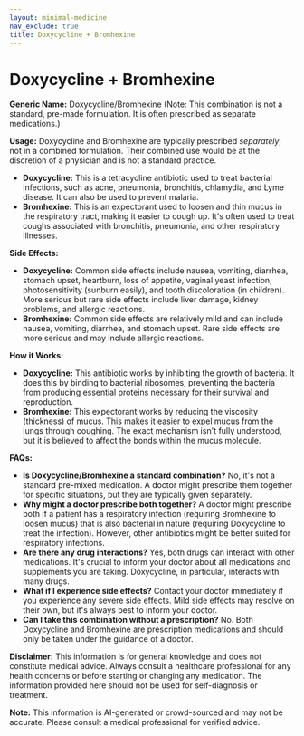 ```yaml
---
layout: minimal-medicine
nav_exclude: true
title: Doxycycline + Bromhexine
---
```


# Doxycycline + Bromhexine

**Generic Name:** Doxycycline/Bromhexine (Note: This combination is not a standard, pre-made formulation.  It is often prescribed as separate medications.)

**Usage:**  Doxycycline and Bromhexine are typically prescribed *separately*, not in a combined formulation.  Their combined use would be at the discretion of a physician and is not a standard practice.

* **Doxycycline:** This is a tetracycline antibiotic used to treat bacterial infections, such as acne, pneumonia, bronchitis, chlamydia, and Lyme disease. It can also be used to prevent malaria.
* **Bromhexine:** This is an expectorant used to loosen and thin mucus in the respiratory tract, making it easier to cough up. It's often used to treat coughs associated with bronchitis, pneumonia, and other respiratory illnesses.


**Side Effects:**

* **Doxycycline:** Common side effects include nausea, vomiting, diarrhea, stomach upset, heartburn, loss of appetite, vaginal yeast infection, photosensitivity (sunburn easily), and tooth discoloration (in children).  More serious but rare side effects include liver damage, kidney problems, and allergic reactions.
* **Bromhexine:** Common side effects are relatively mild and can include nausea, vomiting, diarrhea, and stomach upset.  Rare side effects are more serious and may include allergic reactions.


**How it Works:**

* **Doxycycline:** This antibiotic works by inhibiting the growth of bacteria. It does this by binding to bacterial ribosomes, preventing the bacteria from producing essential proteins necessary for their survival and reproduction.
* **Bromhexine:** This expectorant works by reducing the viscosity (thickness) of mucus. This makes it easier to expel mucus from the lungs through coughing. The exact mechanism isn't fully understood, but it is believed to affect the bonds within the mucus molecule.


**FAQs:**

* **Is Doxycycline/Bromhexine a standard combination?** No, it's not a standard pre-mixed medication.  A doctor might prescribe them together for specific situations, but they are typically given separately.
* **Why might a doctor prescribe both together?**  A doctor might prescribe both if a patient has a respiratory infection (requiring Bromhexine to loosen mucus) that is also bacterial in nature (requiring Doxycycline to treat the infection). However, other antibiotics might be better suited for respiratory infections.
* **Are there any drug interactions?**  Yes, both drugs can interact with other medications.  It's crucial to inform your doctor about all medications and supplements you are taking.  Doxycycline, in particular, interacts with many drugs.
* **What if I experience side effects?**  Contact your doctor immediately if you experience any severe side effects.  Mild side effects may resolve on their own, but it's always best to inform your doctor.
* **Can I take this combination without a prescription?** No.  Both Doxycycline and Bromhexine are prescription medications and should only be taken under the guidance of a doctor.


**Disclaimer:** This information is for general knowledge and does not constitute medical advice.  Always consult a healthcare professional for any health concerns or before starting or changing any medication.  The information provided here should not be used for self-diagnosis or treatment.


**Note:** This information is AI-generated or crowd-sourced and may not be accurate. Please consult a medical professional for verified advice.